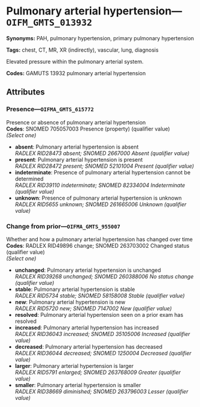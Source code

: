 # Pulmonary arterial hypertension—`OIFM_GMTS_013932`

**Synonyms:** PAH, pulmonary hypertension, primary pulmonary hypertension

**Tags:** chest, CT, MR, XR (indirectly), vascular, lung, diagnosis

Elevated pressure within the pulmonary arterial system.

**Codes:** GAMUTS 13932 pulmonary arterial hypertension

## Attributes

### Presence—`OIFMA_GMTS_615772`

Presence or absence of pulmonary arterial hypertension  
**Codes**: SNOMED 705057003 Presence (property) (qualifier value)  
*(Select one)*

- **absent**: Pulmonary arterial hypertension is absent  
_RADLEX RID28473 absent; SNOMED 2667000 Absent (qualifier value)_
- **present**: Pulmonary arterial hypertension is present  
_RADLEX RID28472 present; SNOMED 52101004 Present (qualifier value)_
- **indeterminate**: Presence of pulmonary arterial hypertension cannot be determined  
_RADLEX RID39110 indeterminate; SNOMED 82334004 Indeterminate (qualifier value)_
- **unknown**: Presence of pulmonary arterial hypertension is unknown  
_RADLEX RID5655 unknown; SNOMED 261665006 Unknown (qualifier value)_

### Change from prior—`OIFMA_GMTS_955007`

Whether and how a pulmonary arterial hypertension has changed over time  
**Codes**: RADLEX RID49896 change; SNOMED 263703002 Changed status (qualifier value)  
*(Select one)*

- **unchanged**: Pulmonary arterial hypertension is unchanged  
_RADLEX RID39268 unchanged; SNOMED 260388006 No status change (qualifier value)_
- **stable**: Pulmonary arterial hypertension is stable  
_RADLEX RID5734 stable; SNOMED 58158008 Stable (qualifier value)_
- **new**: Pulmonary arterial hypertension is new  
_RADLEX RID5720 new; SNOMED 7147002 New (qualifier value)_
- **resolved**: Pulmonary arterial hypertension seen on a prior exam has resolved  
- **increased**: Pulmonary arterial hypertension has increased  
_RADLEX RID36043 increased; SNOMED 35105006 Increased (qualifier value)_
- **decreased**: Pulmonary arterial hypertension has decreased  
_RADLEX RID36044 decreased; SNOMED 1250004 Decreased (qualifier value)_
- **larger**: Pulmonary arterial hypertension is larger  
_RADLEX RID5791 enlarged; SNOMED 263768009 Greater (qualifier value)_
- **smaller**: Pulmonary arterial hypertension is smaller  
_RADLEX RID38669 diminished; SNOMED 263796003 Lesser (qualifier value)_